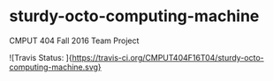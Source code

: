# sturdy-octo-computing-machine
CMPUT 404 Fall 2016 Team Project

![Travis Status: ]{https://travis-ci.org/CMPUT404F16T04/sturdy-octo-computing-machine.svg}
